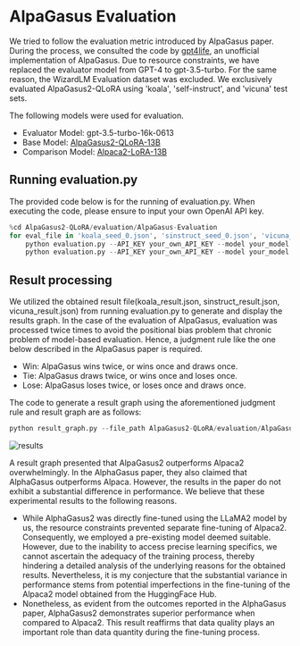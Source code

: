 # AlpaGasus Evaluation

We tried to follow the evaluation metric introduced by AlpaGasus paper.
During the process, we consulted the code by [gpt4life](https://github.com/gpt4life/alpagasus/blob/main/evaluation/eval.py), an unofficial implementation of AlpaGasus.
Due to resource constraints, we have replaced the evaluator model from GPT-4 to gpt-3.5-turbo.
For the same reason, the WizardLM Evaluation dataset was excluded.
We exclusively evaluated AlpaGasus2-QLoRA using 'koala', 'self-instruct', and 'vicuna' test sets.

The following models were used for evaluation.

- Evaluator Model: gpt-3.5-turbo-16k-0613
- Base Model: [AlpaGasus2-QLoRA-13B](https://huggingface.co/StudentLLM/Alpagasus-2-13B-QLoRA)
- Comparison Model: [Alpaca2-LoRA-13B](https://huggingface.co/Abe13/Llama-2-13b-hf-SFT_Lora_Alpaca-juniper-v2)

## Running evaluation.py

The provided code below is for the running of evaluation.py. When executing the code, please ensure to input your own OpenAI API key.

```python
%cd AlpaGasus2-QLoRA/evaluation/AlpaGasus-Evaluation
for eval_file in 'koala_seed_0.json', 'sinstruct_seed_0.json', 'vicuna_seed_0.json':
    python evaluation.py --API_KEY your_own_API_KEY --model your_model -qa AlpaGasus2-QLoRA/evaluation/AlpaGasus-Evaluation/response_data/results/${eval_file} -k1 alpaca2 -k2 alpagasus2 --max_tokens 256 --output_dir AlpaGasus2-QLoRA/evaluation/AlpaGasus-Evaluation/rating_data/
    python evaluation.py --API_KEY your_own_API_KEY --model your_model -qa AlpaGasus2-QLoRA/evaluation/AlpaGasus-Evaluation/response_data/results/${eval_file} -k1 alpagasus2 -k2 alpaca2 --max_tokens 256 --output_dir AlpaGasus2-QLoRA/evaluation/AlpaGasus-Evaluation/rating_data/ 
```

## Result processing

We utilized the obtained result file(koala_result.json, sinstruct_result.json, vicuna_result.json) from running evaluation.py to generate and display the results graph.
In the case of the evaluation of AlpaGasus, evaluation was processed twice times to avoid the positional bias problem that chronic problem of model-based evaluation.
Hence, a judgment rule like the one below described in the AlpaGasus paper is required.

- Win: AlpaGasus wins twice, or wins once and draws once.
- Tie: AlpaGasus draws twice, or wins once and loses once.
- Lose: AlpaGasus loses twice, or loses once and draws once.

The code to generate a result graph using the aforementioned judgment rule and result graph are as follows:

```python
python result_graph.py --file_path AlpaGasus2-QLoRA/evaluation/AlpaGasus-Evaluation/evaluation_score/ --output_dir your_path
```

![results](https://github.com/gauss5930/AlpaGasus2-QLoRA/assets/80087878/8742bcc4-1bbc-449f-8bcf-660c08fcc10d)

A result graph presented that AlpaGasus2 outperforms Alpaca2 overwhelmingly. 
In the AlphaGasus paper, they also claimed that AlphaGasus outperforms Alpaca. 
However, the results in the paper do not exhibit a substantial difference in performance.
We believe that these experimental results to the following reasons.

- While AlphaGasus2 was directly fine-tuned using the LLaMA2 model by us, the resource constraints prevented separate fine-tuning of Alpaca2. Consequently, we employed a pre-existing model deemed suitable. However, due to the inability to access precise learning specifics, we cannot ascertain the adequacy of the training process, thereby hindering a detailed analysis of the underlying reasons for the obtained results. Nevertheless, it is my conjecture that the substantial variance in performance stems from potential imperfections in the fine-tuning of the Alpaca2 model obtained from the HuggingFace Hub.
- Nonetheless, as evident from the outcomes reported in the AlphaGasus paper, AlphaGasus2 demonstrates superior performance when compared to Alpaca2. This result reaffirms that data quality plays an important role than data quantity during the fine-tuning process.
